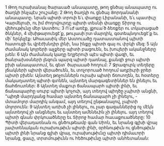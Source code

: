 1 Թող ուրախանայ ծարաւած անապատը,
թող ցնծայ անապատը ու ծաղկի ինչպէս շուշանը:
2 Թող ծաղկի ու ցնծայ Յորդանանի անապատը.
նրան պիտի տրուի ե՛ւ փառքը Լիբանանի,
ե՛ւ պատիւը Կարմելոսի,
ու իմ ժողովուրդը պիտի տեսնի փառքը Տիրոջ
ու վեհութիւնը մեր Աստծու:
3 Ո՛ւժ առէք, լքուա՛ծ ձեռքեր ու տկարացած ծնկներ,
4 մխիթարուեցէ՛ք, թուլասի՛րտ մարդիկ,
գօտեպնդուեցէ՛ք եւ մի՛ երկնչէք:
Ահաւասիկ մեր Աստուածը դատաստանով պիտի հատուցի
եւ վրէժխնդիր լինի,
նա ինքը պիտի գայ ու փրկի մեզ:
5 Այն ժամանակ կոյրերի աչքերը պիտի բացուեն,
եւ խուլերի ականջները լսեն:
6 Այն ժամանակ կաղը եղջերուի պէս պիտի վազի,
եւ ծանրախօսների լեզուն պարզ պիտի դառնայ,
քանզի ջուր պիտի բխի անապատում,
եւ գետ՝ ծարաւած հողում:
7 Ջրազուրկ տեղերը լճակների պիտի վերածուեն,
եւ տոչորուած հողում աղբիւրի ջրեր պիտի բխեն:
Այնտեղ թռչուններն ուրախ պիտի ճռուողեն,
եւ հօտերը մակաղատեղ պիտի գտնեն,
այնտեղ մարգագետիններ են լինելու եւ ճահճուտներ:
8 Այնտեղ մաքուր ճանապարհ պիտի լինի,
եւ ճանապարհը սուրբ պիտի կոչուի,
այդ տեղով պիղծը չպիտի անցնի,
“պիղծ մարդկանց համար այնտեղ ճանապարհ չի լինելու, -
մտամոլոր մարդիկ անգամ, այդ տեղով ընթանալով,
չպիտի մոլորուեն:
9 Այնտեղ առիւծ չի լինելու,
ու չար գազաններից ոչ մէկն այնտեղով չի անցնելու
եւ այնտեղ ամենեւին չի լինելու.
այդ տեղով պիտի գնան փրկուածները
եւ Տիրոջ համար հաւաքուածները:
10 Պիտի վերադառնան ու ցնծութեամբ գան Սիոն,
եւ նրանց գլխի վրայ յաւիտենական ուրախութիւն պիտի լինի,
օրհնութիւն ու ցնծութիւն պիտի լինի նրանց գլխի վրայ,
ուրախութիւնը պիտի դիմաւորի նրանց,
ցաւը, տրտմութիւնն ու հեծութիւնը պիտի անհետանան:
